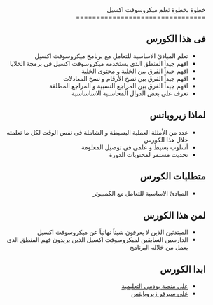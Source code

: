 <html dir="rtl">
خطوة بخطوة تعلم ميكروسوفت اكسيل
================================

## فى هذا الكورس
- تعلم المبادئ الاساسية للتعامل مع برنامج ميكروسوفت اكسيل
- افهم جيدأ المنطق الذى يستخدمه ميكروسوفت اكسيل فى برمجة الخلايا
- افهم جيداً الفرق بين الخلية و محتوى الخلية
- افهم جيداً الفرق بين نسخ الأرقام و نسخ المعادلات
- افهم جيداً الفرق بين المراجع النسبية و المراجع المطلقة
- تعرف على بعض الدوال المحاسبية الاساساسية

## لماذا زيروباتس
- عدد من الأمثلة العملية البسيطة و الشاملة فى نفس الوقت لكل ما تعلمته خلال هذا الكورس
- أسلوب بسيط و علمى فى توصيل المعلومة
- تحديث مستمر لمحتويات الدورة

## متطلبات الكورس
- المبادئ الاساسية للتعامل مع الكمبيوتر

## لمن هذا الكورس
- المبتدئين الذين لا يعرفون شيئاً نهائياً عن ميكروسوفت اكسيل
- الدارسين السابقين لميكروسوفت اكسيل الذين يريدون فهم المنطق الذى يعمل من خلاله البرنامج

## ابدا الكورس
- [على منصة يودمى التعليمية](https://www.udemy.com/course/zerobytes-excel101)
- [على سيرفر زيروبايتس](https://excel.zerobytes.one/)

</html>




